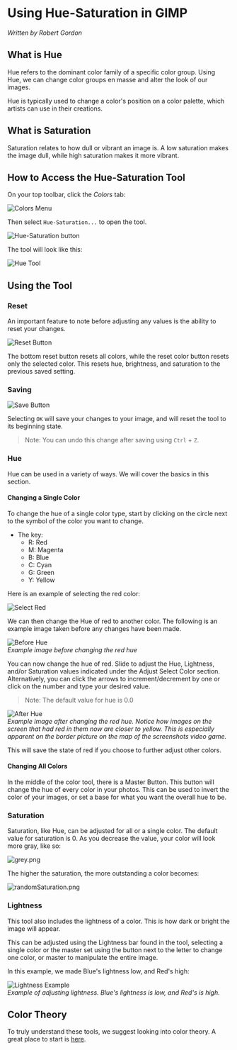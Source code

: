 # Using Hue-Saturation in GIMP 

*Written by Robert Gordon*

## What is Hue 

Hue refers to the dominant color family of a specific color group. Using Hue, we can change color groups en masse and alter the look of our images. 

Hue is typically used to change a color's position on a color palette, which artists can use in their creations. 

## What is Saturation 

Saturation relates to how dull or vibrant an image is. A low saturation makes the image dull, while high saturation makes it more vibrant.

## How to Access the Hue-Saturation Tool

On your top toolbar, click the *Colors* tab:

![Colors Menu](../images/colorButton.png)

Then select `Hue-Saturation...` to open the tool.

![Hue-Saturation button](../images/hue-saturation-button.JPG)

The tool will look like this:

![Hue Tool](../images/Hue-Tool.JPG)

## Using the Tool 

### Reset

An important feature to note before adjusting any values is the ability to reset your changes. 

![Reset Button](../images/resetbutton.png)

The bottom reset button resets all colors, while the reset color button resets only the selected color. This resets hue, brightness, and saturation to the previous saved setting.

### Saving 

![Save Button](../images/savebutton.png)

Selecting `OK` will save your changes to your image, and will reset the tool to its beginning state. 

> Note: You can undo this change after saving using `Ctrl` + `Z`.

### Hue

Hue can be used in a variety of ways. We will cover the basics in this section.

#### Changing a Single Color

To change the hue of a single color type, start by clicking on the circle next to the symbol of the color you want to change. 

* The key:
    - R: Red
    - M: Magenta 
    - B: Blue
    - C: Cyan 
    - G: Green 
    - Y: Yellow 

Here is an example of selecting the red color:

![Select Red](../images/selectred.png)

We can then change the Hue of red to another color. The following is an example image taken before any changes have been made.

![Before Hue](../images/beforehue.png)
<br/>*Example image before changing the red hue*

You can now change the hue of red. Slide to adjust the Hue, Lightness, and/or Saturation values indicated under the Adjust Select Color section. Alternatively, you can click the arrows to increment/decrement by one or click on the number and type your desired value. 

> Note: The default value for hue is 0.0

![After Hue](../images/afterhue.png)
<br/>*Example image after changing the red hue. Notice how images on the screen that had red in them now are closer to yellow. This is especially apparent on the border picture on the map of the screenshots video game.* 

This will save the state of red if you choose to further adjust other colors.


#### Changing All Colors 

In the middle of the color tool, there is a Master Button. This button will change the hue of every color in your photos. This can be used to invert the color of your images, or set a base for what you want the overall hue to be. 

### Saturation    

Saturation, like Hue, can be adjusted for all or a single color. 
The default value for saturation is 0. As you decrease the value, your color will look more gray, like so:

![grey.png](../images/grey.png)

The higher the saturation, the more outstanding a color becomes:

![randomSaturation.png](../images/randomsaturation.png)

### Lightness

This tool also includes the lightness of a color.
This is how dark or bright the image will appear. 

This can be adjusted using the Lightness bar found in the tool, selecting a single color or the master set using the button next to the letter to change one color, or master to manipulate the entire image. 

In this example, we made Blue's lightness low, and Red's high:

![Lightness Example](../images/lightnessexample.png)
<br/>*Example of adjusting lightness. Blue's lightness is low, and Red's is high.*

## Color Theory

To truly understand these tools, we suggest looking into color theory. A great place to start is [here](https://en.wikipedia.org/wiki/Color_theory).
